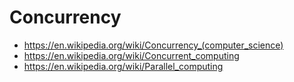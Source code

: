 # Concurrency

- <https://en.wikipedia.org/wiki/Concurrency_(computer_science)>
- <https://en.wikipedia.org/wiki/Concurrent_computing>
- <https://en.wikipedia.org/wiki/Parallel_computing>
